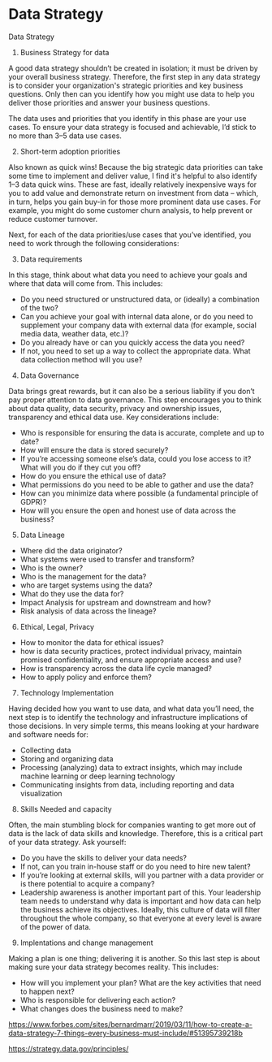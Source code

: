 # Data Strategy

Data Strategy

1) Business Strategy for data

A good data strategy shouldn’t be created in isolation; it must be driven by your overall business strategy. Therefore, the first step in any data strategy is to consider your organization's strategic priorities and key business questions. Only then can you identify how you might use data to help you deliver those priorities and answer your business questions.

The data uses and priorities that you identify in this phase are your use cases. To ensure your data strategy is focused and achievable, I’d stick to no more than 3–5 data use cases.

2) Short-term adoption priorities

Also known as quick wins! Because the big strategic data priorities can take some time to implement and deliver value, I find it's helpful to also identify 1–3 data quick wins. These are fast, ideally relatively inexpensive ways for you to add value and demonstrate return on investment from data – which, in turn, helps you gain buy-in for those more prominent data use cases. For example, you might do some customer churn analysis, to help prevent or reduce customer turnover.

Next, for each of the data priorities/use cases that you’ve identified, you need to work through the following considerations:

3) Data requirements

In this stage, think about what data you need to achieve your goals and where that data will come from. This includes:

- Do you need structured or unstructured data, or (ideally) a combination of the two?
- Can you achieve your goal with internal data alone, or do you need to supplement your company data with external data (for example, social media data, weather data, etc.)?
- Do you already have or can you quickly access the data you need?
- If not, you need to set up a way to collect the appropriate data. What data collection method will you use?

4) Data Governance

Data brings great rewards, but it can also be a serious liability if you don’t pay proper attention to data governance. This step encourages you to think about data quality, data security, privacy and ownership issues, transparency and ethical data use. Key considerations include:

- Who is responsible for ensuring the data is accurate, complete and up to date?
- How will ensure the data is stored securely?
- If you’re accessing someone else’s data, could you lose access to it? What will you do if they cut you off?
- How do you ensure the ethical use of data?
- What permissions do you need to be able to gather and use the data?
- How can you minimize data where possible (a fundamental principle of GDPR)?
- How will you ensure the open and honest use of data across the business?

5) Data Lineage

- Where did the data originator?
- What systems were used to transfer and transform?
- Who is the owner?
- Who is the management for the data?
- who are target systems using the data?
- What do they use the data for?
- Impact Analysis for upstream and downstream and how?
- Risk analysis of data across the lineage?

6) Ethical, Legal, Privacy

- How to monitor the data for ethical issues?
- how is data security practices, protect individual privacy, maintain promised confidentiality, and ensure appropriate access and use?
- How is transparency across the data life cycle managed?
- How to apply policy and enforce them?

7) Technology Implementation

Having decided how you want to use data, and what data you’ll need, the next step is to identify the technology and infrastructure implications of those decisions. In very simple terms, this means looking at your hardware and software needs for:

- Collecting data
- Storing and organizing data
- Processing (analyzing) data to extract insights, which may include machine learning or deep learning technology
- Communicating insights from data, including reporting and data visualization

8) Skills Needed and capacity

Often, the main stumbling block for companies wanting to get more out of data is the lack of data skills and knowledge. Therefore, this is a critical part of your data strategy. Ask yourself:

- Do you have the skills to deliver your data needs?
- If not, can you train in-house staff or do you need to hire new talent?
- If you’re looking at external skills, will you partner with a data provider or is there potential to acquire a company?
- Leadership awareness is another important part of this. Your leadership team needs to understand why data is important and how data can help the business achieve its objectives. Ideally, this culture of data will filter throughout the whole company, so that everyone at every level is aware of the power of data.

9) Implentations and change management 

Making a plan is one thing; delivering it is another. So this last step is about making sure your data strategy becomes reality. This includes:

- How will you implement your plan? What are the key activities that need to happen next?
- Who is responsible for delivering each action?
- What changes does the business need to make?


https://www.forbes.com/sites/bernardmarr/2019/03/11/how-to-create-a-data-strategy-7-things-every-business-must-include/#51395739218b

https://strategy.data.gov/principles/
